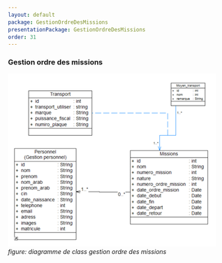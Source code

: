 ```yaml
---
layout: default
package: GestionOrdreDesMissions
presentationPackage: GestionOrdreDesMissions
order: 31
---
```


### Gestion ordre des missions

![diagramme de class gestion ordre des missions](./images/missions.png)
*figure: diagramme de class gestion ordre des missions*

<!-- new slide -->